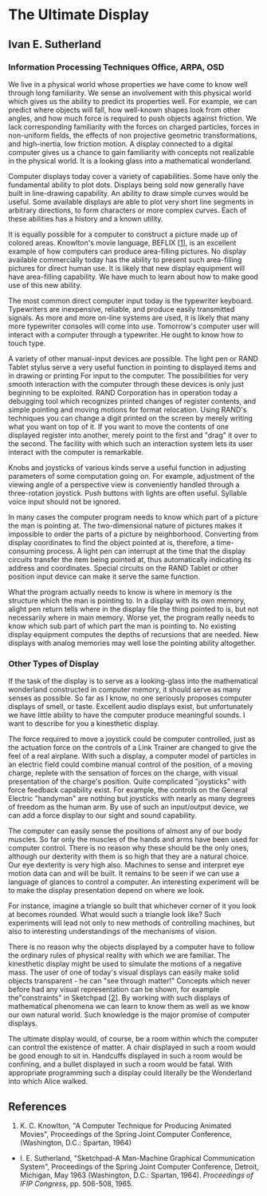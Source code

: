 # The Ultimate Display

## Ivan E. Sutherland

### Information Processing Techniques Office, ARPA, OSD

We live in a physical world whose properties we have come to know well through long familiarity. We sense an involvement with this physical world which gives us the ability to predict its properties well. For example, we can predict where objects will fall, how well-known shapes look from other angles, and how much force is required to push objects against friction. We lack corresponding familiarity with the forces on charged particles, forces in non-uniform fields, the effects of non projective geometric transformations, and high-inertia, low friction motion. A display connected to a digital computer gives us a chance to gain familiarity with concepts not realizable in the physical world. It is a looking glass into a mathematical wonderland.

Computer displays today cover a variety of capabilities. Some have only the fundamental ability to plot dots. Displays being sold now generally have built in line-drawing capability. An ability to draw simple curves would be useful. Some available displays are able to plot very short line segments in arbitrary directions, to form characters or more complex curves. Each of these abilities has a history and a known utility.

It is equally possible for a computer to construct a picture made up of colored areas. Knowlton's movie language, BEFLIX [[1](#1)], is an excellent example of how computers can produce area-filling pictures. No display available commercially today has the ability to present such area-filling pictures for direct human use. It is likely that new display equipment will have area-filling capability. We have much to learn about how to make good use of this new ability.

The most common direct computer input today is the typewriter keyboard. Typewriters are inexpensive, reliable, and produce easily transmitted signals. As more and more on-line systems are used, it is likely that many more typewriter consoles will come into use. Tomorrow's computer user will interact with a computer through a typewriter. He ought to know how to touch type.

A variety of other manual-input devices are possible. The light pen or RAND Tablet stylus serve a very useful function in pointing to displayed items and in drawing or printing For input to the computer. The possibilities for very smooth interaction with the computer through these devices is only just beginning to be exploited. RAND Corporation has in operation today a debugging tool which recognizes printed changes of register contents, and simple pointing and moving motions for format relocation. Using RAND's techniques you can change a digit printed on the screen by merely writing what you want on top of it. If you want to move the contents of one displayed register into another, merely point to the first and "drag" it over to the second. The facility with which such an interaction system lets its user interact with the computer is remarkable.

Knobs and joysticks of various kinds serve a useful function in adjusting parameters of some computation going on. For example, adjustment of the viewing angle of a perspective view is conveniently handled through a three-rotation joystick. Push buttons with lights are often useful. Syllable voice input should not be ignored.

In many cases the computer program needs to know which part of a picture the man is pointing at. The two-dimensional nature of pictures makes it impossible to order the parts of a picture by neighborhood. Converting from display coordinates to find the object pointed at is, therefore, a time-consuming process. A light pen can interrupt at the time that the display circuits transfer the item being pointed at, thus automatically indicating its address and coordinates. Special circuits on the RAND Tablet or other position input device can make it serve the same function.


What the program actually needs to know is where in memory is the structure which the man is pointing to. In a display with its own memory, alight pen return tells where in the display file the thing pointed to is, but not necessarily where in main memory. Worse yet, the program really needs to know which sub part of which part the man is pointing to. No existing display equipment computes the depths of recursions that are needed. New displays with analog memories may well lose the pointing ability altogether.

### Other Types of Display

If the task of the display is to serve as a looking-glass into the mathematical wonderland constructed in computer memory, it should serve as many senses as possible. So far as I know, no one seriously proposes computer displays of smell, or taste. Excellent audio displays exist, but unfortunately we have little ability to have the computer produce meaningful sounds. I want to describe for you a kinesthetic display.

The force required to move a joystick could be computer controlled, just as the actuation force on the controls of a Link Trainer are changed to give the feel of a real airplane. With such a display, a computer model of particles in an electric field could combine manual control of the position, of a moving charge, replete with the sensation of forces on the charge, with visual presentation of the charge's position. Quite complicated "joysticks" with force feedback capability exist. For example, the controls on the General Electric "handyman" are nothing but joysticks with nearly as many degrees of freedom as the human arm. By use of such an input/output device, we can add a force display to our sight and sound capability.

The computer can easily sense the positions of almost any of our body muscles. So far only the muscles of the hands and arms have been used for computer control. There is no reason why these should be the only ones, although our dexterity with them is so high that they are a natural choice. Our eye dexterity is very high also. Machines to sense and interpret eye motion data can and will be built. It remains to be seen if we can use a language of glances to control a computer. An interesting experiment will be to make the display presentation depend on where we look.

For instance, imagine a triangle so built that whichever corner of it you look at becomes rounded. What would such a triangle look like? Such experiments will lead not only to new methods of controlling machines, but also to interesting understandings of the mechanisms of vision.

There is no reason why the objects displayed by a computer have to follow the ordinary rules of physical reality with which we are familiar. The kinesthetic display might be used to simulate the motions of a negative mass. The user of one of today's visual displays can easily make solid objects transparent - he can "see through matter!" Concepts which never before had any visual representation can be shown, for example the"constraints" in Sketchpad [[2](#2)]. By working with such displays of mathematical phenomena we can learn to know them as well as we know our own natural world. Such knowledge is the major promise of computer displays.

The ultimate display would, of course, be a room within which the computer can control the existence of matter. A chair displayed in such a room would be good enough to sit in. Handcuffs displayed in such a room would be confining, and a bullet displayed in such a room would be fatal. With appropriate programming such a display could literally be the Wonderland into which Alice walked.

## References

1. <a name="1"></a> K. C. Knowlton, "A Computer Technique for Producing Animated Movies", Proceedings of the Spring Joint Computer Conference, (Washington, D.C.: Spartan, 1964)
- <a name="2"></a> I. E. Sutherland, "Sketchpad-A Man-Machine Graphical Communication System", Proceedings of the Spring Joint Computer Conference, Detroit, Michigan, May 1963 (Washington, D.C.: Spartan, 1964).
_Proceedings of IFIP Congress_, pp. 506-508, 1965.
